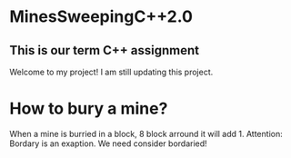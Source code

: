 # MinesSweepingC++2.0 

## This is our term C++ assignment

Welcome to my project!
I am still updating this project.

# How to bury a mine?

When a mine is burried in a block, 8 block arround it will add 1.
Attention: Bordary is an exaption. We need consider bordaried!
